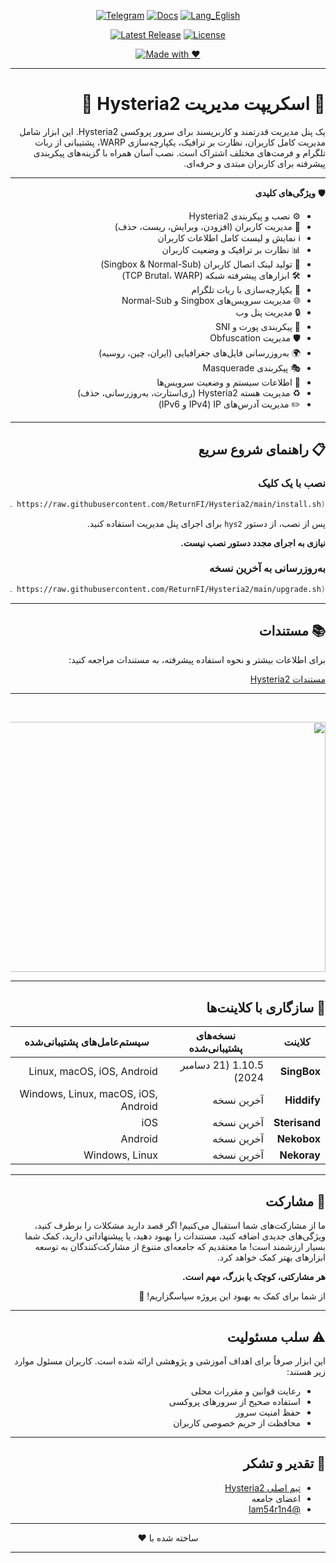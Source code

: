 <div align="center">

[![Telegram](https://img.shields.io/badge/Telegram-Join%20Chat-26A5E4?logo=telegram&logoColor=white)](https://t.me/hysteria2_panel)
[![Docs](https://img.shields.io/badge/Docs-Read%20Now-FFA500?logo=bookstack&logoColor=white)](https://returnfi.github.io/Hys2-docs/)
[![Lang_Eglish](https://img.shields.io/badge/Language-English-009688?logo=translate&logoColor=white)](README.md)

[![Latest Release](https://img.shields.io/badge/Release-Latest-brightgreen?logo=github)](https://github.com/ReturnFI/Hysteria2/releases)
[![License](https://img.shields.io/badge/License-MIT-blueviolet?logo=open-source-initiative&logoColor=white)](LICENSE)  

[![Made with ❤️](https://img.shields.io/badge/Made%20with-%E2%9D%A4-red)](#)

</div>


---

<div dir="rtl">

# 🚀 اسکریپت مدیریت Hysteria2 🚀

یک پنل مدیریت قدرتمند و کاربرپسند برای سرور پروکسی Hysteria2. این ابزار شامل مدیریت کامل کاربران، نظارت بر ترافیک، یکپارچه‌سازی WARP، پشتیبانی از ربات تلگرام و فرمت‌های مختلف اشتراک است. نصب آسان همراه با گزینه‌های پیکربندی پیشرفته برای کاربران مبتدی و حرفه‌ای.

---

🛡️ **ویژگی‌های کلیدی**

- ⚙️ نصب و پیکربندی Hysteria2  
- 👤 مدیریت کاربران (افزودن، ویرایش، ریست، حذف)  
- ℹ️ نمایش و لیست کامل اطلاعات کاربران  
- 📊 نظارت بر ترافیک و وضعیت کاربران  
- 🔗 تولید لینک اتصال کاربران (Singbox & Normal-Sub)  
- 🛠️ ابزارهای پیشرفته شبکه (TCP Brutal، WARP)  
- 🤖 یکپارچه‌سازی با ربات تلگرام  
- 🌐 مدیریت سرویس‌های Singbox و Normal-Sub  
- 🔒 مدیریت پنل وب  
- 🔄 پیکربندی پورت و SNI  
- 🛡️ مدیریت Obfuscation  
- 🌍 به‌روزرسانی فایل‌های جغرافیایی (ایران، چین، روسیه)  
- 🎭 پیکربندی Masquerade  
- 🚀 اطلاعات سیستم و وضعیت سرویس‌ها  
- ♻️ مدیریت هسته Hysteria2 (ری‌استارت، به‌روزرسانی، حذف)  
- ✏️ مدیریت آدرس‌های IP (IPv4 و IPv6)  

---

## 📋 راهنمای شروع سریع  

### نصب با یک کلیک  
```bash
bash <(curl https://raw.githubusercontent.com/ReturnFI/Hysteria2/main/install.sh)
```
پس از نصب، از دستور `hys2` برای اجرای پنل مدیریت استفاده کنید.  

**نیازی به اجرای مجدد دستور نصب نیست.**  

### به‌روزرسانی به آخرین نسخه  
```bash
bash <(curl https://raw.githubusercontent.com/ReturnFI/Hysteria2/main/upgrade.sh)
```

---

## 📚 مستندات  

برای اطلاعات بیشتر و نحوه استفاده پیشرفته، به مستندات مراجعه کنید:  

 [مستندات Hysteria2](https://returnfi.github.io/Hys2-docs/)

---


<br />
<p align="center">
 <img src="https://github.com/user-attachments/assets/2a1d46d4-b776-4a5a-bba1-f6f4e047591a" width="700" height="400">
</p>

---

## 🔄 سازگاری با کلاینت‌ها  

| کلاینت        | نسخه‌های پشتیبانی‌شده          | سیستم‌عامل‌های پشتیبانی‌شده                                             |
|---------------|------------------------------|------------------------------------------------------------------------|
| **SingBox**   | 1.10.5 (21 دسامبر 2024)      | Linux, macOS, iOS, Android                                           |
| **Hiddify**   | آخرین نسخه                   | Windows, Linux, macOS, iOS, Android                                  |
| **Sterisand** | آخرین نسخه                   | iOS                                                                  |
| **Nekobox**   | آخرین نسخه                   | Android                                                              |
| **Nekoray**   | آخرین نسخه                   | Windows, Linux                                                       |

---

## 🤝 مشارکت  

ما از مشارکت‌های شما استقبال می‌کنیم! اگر قصد دارید مشکلات را برطرف کنید، ویژگی‌های جدیدی اضافه کنید، مستندات را بهبود دهید، یا پیشنهاداتی دارید، کمک شما بسیار ارزشمند است! ما معتقدیم که جامعه‌ای متنوع از مشارکت‌کنندگان به توسعه ابزارهای بهتر کمک خواهد کرد.  

**هر مشارکتی، کوچک یا بزرگ، مهم است.**  

از شما برای کمک به بهبود این پروژه سپاسگزاریم! 🙌  

---

## ⚠️ سلب مسئولیت  

این ابزار صرفاً برای اهداف آموزشی و پژوهشی ارائه شده است. کاربران مسئول موارد زیر هستند:  

- رعایت قوانین و مقررات محلی  
- استفاده صحیح از سرورهای پروکسی  
- حفظ امنیت سرور  
- محافظت از حریم خصوصی کاربران  

---

## 🙏 تقدیر و تشکر  

- [تیم اصلی Hysteria2](https://github.com/apernet/hysteria)  
- اعضای جامعه  
- [@Iam54r1n4](https://github.com/Iam54r1n4)

---

<p align="center">ساخته شده با ❤️</p>
</div>


---


